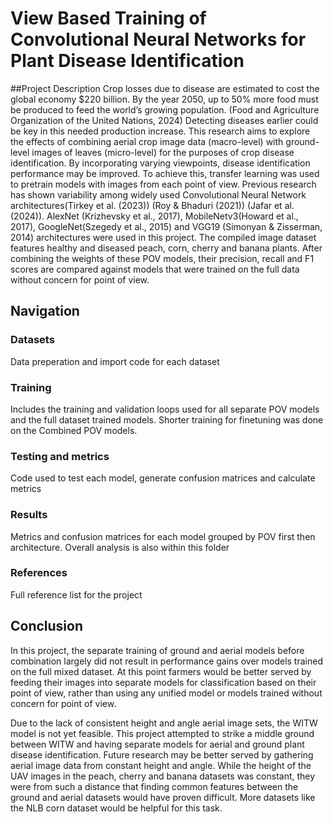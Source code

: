 # View Based Training of Convolutional Neural Networks for Plant Disease Identification
##Project Description
Crop losses due to disease are estimated to cost the global economy $220 billion. By the year 2050, up to 50% more food must be produced to feed the world’s growing population. (Food and Agriculture Organization of the United Nations, 2024) Detecting diseases earlier could be key in this needed production increase. 
This research aims to explore the effects of combining aerial crop image data (macro-level) with ground-level images of leaves (micro-level) for the purposes of crop disease identification. By incorporating varying viewpoints, disease identification performance may be improved.
To achieve this, transfer learning was used to pretrain models with images from each point of view. Previous research has shown variability among widely used Convolutional Neural Network architectures(Tirkey et al. (2023)) (Roy & Bhaduri (2021)) (Jafar et al. (2024)). 
AlexNet (Krizhevsky et al., 2017), MobileNetv3(Howard et al., 2017), GoogleNet(Szegedy et al., 2015) and VGG19 (Simonyan & Zisserman, 2014) architectures were used in this project.
The compiled image dataset features healthy and diseased peach, corn, cherry and banana plants. After combining the weights of these POV models, their precision, recall and F1 scores are compared against models that were trained on the full data without concern for point of view. 


## Navigation
### Datasets
Data preperation and import code for each dataset

### Training
Includes the training and validation loops used for all separate POV models and the full dataset trained models. 
Shorter training for finetuning was done on the Combined POV models.

### Testing and metrics
Code used to test each model, generate confusion matrices and calculate metrics

### Results
Metrics and confusion matrices for each model grouped by POV first then architecture. Overall analysis is also within this folder

### References
Full reference list for the project


## Conclusion
In this project, the separate training of ground and aerial models before combination largely did not result in performance gains over models trained on the full mixed dataset. At this point farmers would be better served by feeding their images into separate models for classification based on their point of view, rather than using any unified model or models trained without concern for point of view.

Due to the lack of consistent height and angle aerial image sets, the WITW model is not yet feasible. This project attempted to strike a middle ground between WITW and having separate models for aerial and ground plant disease identification. Future research may be better served by gathering aerial image data from constant height and angle. While the height of the UAV images in the peach, cherry and banana datasets was constant, they were from such a distance that finding common features between the ground and aerial datasets would have proven difficult. More datasets like the NLB corn dataset would be helpful for this task. 
